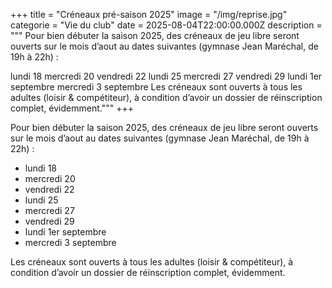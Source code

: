 +++
title = "Créneaux pré-saison 2025"
image = "/img/reprise.jpg"
categorie = "Vie du club"
date = 2025-08-04T22:00:00.000Z
description = """
Pour bien débuter la saison 2025, des créneaux de jeu libre seront ouverts sur le mois d’aout au dates suivantes (gymnase Jean Maréchal, de 19h à 22h) :

lundi 18
mercredi 20
vendredi 22
lundi 25
mercredi 27
vendredi 29
lundi 1er septembre
mercredi 3 septembre
Les créneaux sont ouverts à tous les adultes (loisir & compétiteur), à condition d’avoir un dossier de réinscription complet, évidemment."""
+++

Pour bien débuter la saison 2025, des créneaux de jeu libre seront ouverts sur le mois d’aout au dates suivantes (gymnase Jean Maréchal, de 19h à 22h) :

* lundi 18
* mercredi 20
* vendredi 22
* lundi 25
* mercredi 27
* vendredi 29
* lundi 1er septembre
* mercredi 3 septembre

Les créneaux sont ouverts à tous les adultes (loisir & compétiteur), à condition d’avoir un dossier de réinscription complet, évidemment.



